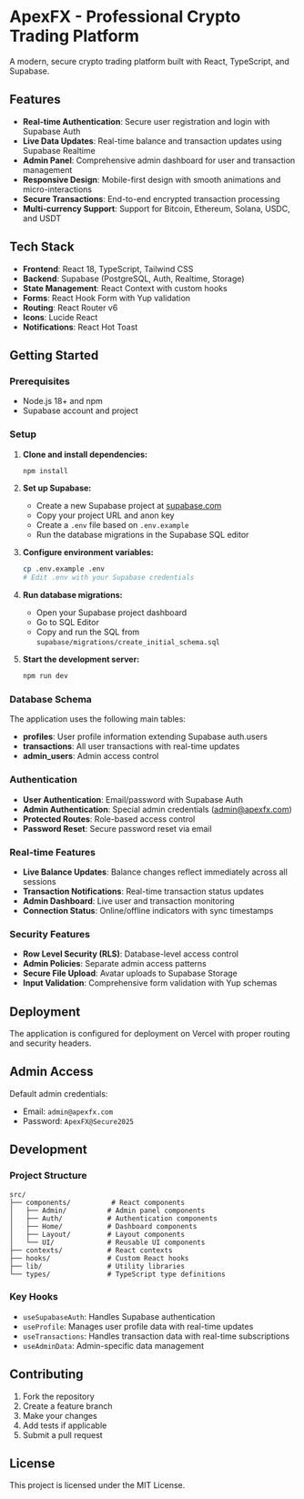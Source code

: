 # ApexFX - Professional Crypto Trading Platform

A modern, secure crypto trading platform built with React, TypeScript, and Supabase.

## Features

- **Real-time Authentication**: Secure user registration and login with Supabase Auth
- **Live Data Updates**: Real-time balance and transaction updates using Supabase Realtime
- **Admin Panel**: Comprehensive admin dashboard for user and transaction management
- **Responsive Design**: Mobile-first design with smooth animations and micro-interactions
- **Secure Transactions**: End-to-end encrypted transaction processing
- **Multi-currency Support**: Support for Bitcoin, Ethereum, Solana, USDC, and USDT

## Tech Stack

- **Frontend**: React 18, TypeScript, Tailwind CSS
- **Backend**: Supabase (PostgreSQL, Auth, Realtime, Storage)
- **State Management**: React Context with custom hooks
- **Forms**: React Hook Form with Yup validation
- **Routing**: React Router v6
- **Icons**: Lucide React
- **Notifications**: React Hot Toast

## Getting Started

### Prerequisites

- Node.js 18+ and npm
- Supabase account and project

### Setup

1. **Clone and install dependencies:**
   ```bash
   npm install
   ```

2. **Set up Supabase:**
   - Create a new Supabase project at [supabase.com](https://supabase.com)
   - Copy your project URL and anon key
   - Create a `.env` file based on `.env.example`
   - Run the database migrations in the Supabase SQL editor

3. **Configure environment variables:**
   ```bash
   cp .env.example .env
   # Edit .env with your Supabase credentials
   ```

4. **Run database migrations:**
   - Open your Supabase project dashboard
   - Go to SQL Editor
   - Copy and run the SQL from `supabase/migrations/create_initial_schema.sql`

5. **Start the development server:**
   ```bash
   npm run dev
   ```

### Database Schema

The application uses the following main tables:

- **profiles**: User profile information extending Supabase auth.users
- **transactions**: All user transactions with real-time updates
- **admin_users**: Admin access control

### Authentication

- **User Authentication**: Email/password with Supabase Auth
- **Admin Authentication**: Special admin credentials (admin@apexfx.com)
- **Protected Routes**: Role-based access control
- **Password Reset**: Secure password reset via email

### Real-time Features

- **Live Balance Updates**: Balance changes reflect immediately across all sessions
- **Transaction Notifications**: Real-time transaction status updates
- **Admin Dashboard**: Live user and transaction monitoring
- **Connection Status**: Online/offline indicators with sync timestamps

### Security Features

- **Row Level Security (RLS)**: Database-level access control
- **Admin Policies**: Separate admin access patterns
- **Secure File Upload**: Avatar uploads to Supabase Storage
- **Input Validation**: Comprehensive form validation with Yup schemas

## Deployment

The application is configured for deployment on Vercel with proper routing and security headers.

## Admin Access

Default admin credentials:
- Email: `admin@apexfx.com`
- Password: `ApexFX@Secure2025`

## Development

### Project Structure

```
src/
├── components/          # React components
│   ├── Admin/          # Admin panel components
│   ├── Auth/           # Authentication components
│   ├── Home/           # Dashboard components
│   ├── Layout/         # Layout components
│   └── UI/             # Reusable UI components
├── contexts/           # React contexts
├── hooks/              # Custom React hooks
├── lib/                # Utility libraries
└── types/              # TypeScript type definitions
```

### Key Hooks

- `useSupabaseAuth`: Handles Supabase authentication
- `useProfile`: Manages user profile data with real-time updates
- `useTransactions`: Handles transaction data with real-time subscriptions
- `useAdminData`: Admin-specific data management

## Contributing

1. Fork the repository
2. Create a feature branch
3. Make your changes
4. Add tests if applicable
5. Submit a pull request

## License

This project is licensed under the MIT License.